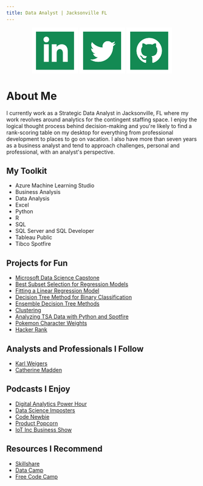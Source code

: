 ```yaml
---
title: Data Analyst | Jacksonville FL 
---
```

<p align="center">
  <a href="https://www.linkedin.com/in/idlettewilson/"><img src="iconmonstr-linkedin-2-120.png"></a>
  <a href="https://twitter.com/AlexisIdlette"><img src="iconmonstr-twitter-2-120.png"></a>
  <a href="https://github.com/alexisidlettewilson/"><img src="iconmonstr-github-2-120.png"></a>
</p>

# About Me

I currently work as a Strategic Data Analyst in Jacksonville, FL where my work revolves around analytics for the contingent staffing space. I enjoy the logical thought process behind decision-making and you're likely to find a rank-scoring table on my desktop for everything from professional development to places to go on vacation. I also have more than seven years as a business analyst and tend to approach challenges, personal and professional, with an analyst's perspective. 

 ## My Toolkit
  - Azure Machine Learning Studio
  - Business Analysis
  - Data Analysis
  - Excel 
  - Python
  - R
  - SQL
  - SQL Server and SQL Developer
  - Tableau Public
  - Tibco Spotfire

## Projects for Fun
- [Microsoft Data Science Capstone](https://alexisidlettewilson.github.io/Capstone_RNotebook.html)
- [Best Subset Selection for Regression Models](https://alexisidlettewilson.github.io/FeatureSelection_RNotebook.nb.html)
- [Fitting a Linear Regression Model](https://alexisidlettewilson.github.io/LinearRegressions1_RNotebook.html)
- [Decision Tree Method for Binary Classification](https://alexisidlettewilson.github.io/DecisionTree_RNotebook.nb.html)
- [Ensemble Decision Tree Methods](https://alexisidlettewilson.github.io/Ensemble_RNotebook.nb.html)
- [Clustering](https://alexisidlettewilson.github.io/Clustering_RNotebook.nb.html)
- [Analyzing TSA Data with Python and Spotfire](https://alexisidlettewilson.github.io/Aug_DataViz_Reddit.html)
- [Pokemon Character Weights](https://public.tableau.com/profile/alexis4711#!/vizhome/PokemonSept_2018/Dashboard1)
- [Hacker Rank](https://www.hackerrank.com/aiw01/)

## Analysts and Professionals I Follow
  - [Karl Weigers](https://www.karlwiegers.com/)
  - [Catherine Madden](https://www.skillshare.com/classes/Visual-Thinking-Drawing-Data-to-Communicate-Ideas/1746654720)

## Podcasts I Enjoy
  - [Digital Analytics Power Hour](http://www.analyticshour.io/)
  - [Data Science Imposters](https://datascienceimposters.com/)
  - [Code Newbie](https://www.codenewbie.org/podcast)
  - [Product Popcorn](https://www.productpopcorn.com/)
  - [IoT Inc Business Show](https://www.stitcher.com/podcast/the-ipv6-show/the-iot-inc-business-show)

## Resources I Recommend
  - [Skillshare](https://skillshare.evyy.net/c/1189964/298081/4650)
  - [Data Camp](http://www.datacamp.com)
  - [Free Code Camp](www.freecodecamp.com)

 







